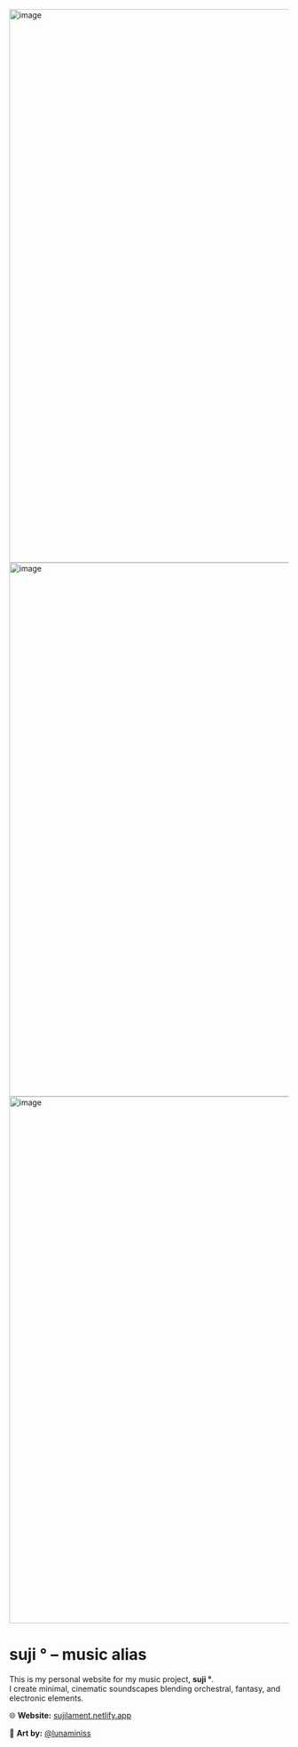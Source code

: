 <img width="1879" height="996" alt="image" src="https://github.com/user-attachments/assets/44006909-c250-4be5-badf-ccacffd354af" />
<img width="1879" height="961" alt="image" src="https://github.com/user-attachments/assets/5ee1e9ec-c1bc-4080-8ded-76ecb90c0c53" />
<img width="1879" height="948" alt="image" src="https://github.com/user-attachments/assets/41cd2aac-d581-4789-8c27-30d5e567da66" />


# suji ° – music alias

This is my personal website for my music project, **suji °**.  
I create minimal, cinematic soundscapes blending orchestral, fantasy, and electronic elements.  

🌐 **Website:** [sujilament.netlify.app](https://sujilament.netlify.app)  

🎨 **Art by:** [@lunaminiss](https://twitter.com/lunaminiss)  

